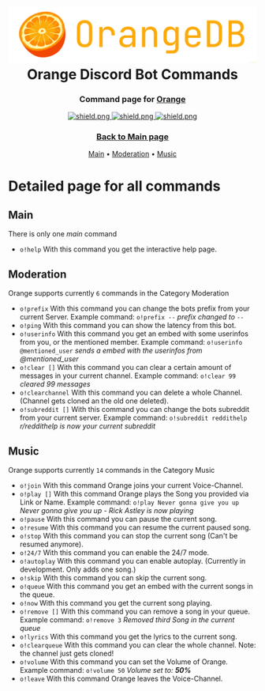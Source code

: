 <h1 align="center">
    <br>
    <a href="https://github.com/jonaskroedel/OrangeDB"><img src="./images/OrangeDB.png"></a>
    <br>
    Orange Discord Bot Commands
    <br>
</h1>

<h3 align=center>Command page for <a href=https://github.com/jonaskroedel/orangedb#readme>Orange</a></h3>

<div align=center>

  <a href="https://discord.gg/EejzQcpMHG">
    <img src="https://discordapp.com/api/guilds/771331659953602601/widget.png?style=shield" alt="shield.png">
  </a>

  <a href="https://github.com/discordjs">
    <img src="https://img.shields.io/badge/discord.js-v13.6.0-blue.svg?logo=npm" alt="shield.png">
  </a>

  <a href="https://github.com/sabattle/CalypsoBot/blob/develop/LICENSE">
    <img src="https://img.shields.io/badge/license-GNU%20GPL%20v3-green" alt="shield.png">
  </a>

</div>

<h3 align="center">
  <a href="https://github.com/jonaskroedel/OrangeDB#readme">Back to Main page</a>
</h3>

<p align="center">
  <a href="#main">Main</a>
  •
  <a href="#moderation">Moderation</a>
  •
  <a href="#music">Music</a>
</p>

# Detailed page for all commands

## Main

There is only one _main_ command

- ``o!help`` With this command you get the interactive help page.

## Moderation

Orange supports currently ``6`` commands in the Category Moderation

- ``o!prefix`` With this command you can change the bots prefix from your current Server. Example command: `o!prefix --` _prefix changed to `--`_
- ``o!ping`` With this command you can show the latency from this bot.
- ``o!userinfo`` With this command you get an embed with some userinfos from you, or the mentioned member. Example command: `o!userinfo @mentioned_user` _sends a embed with the userinfos from @mentioned_user_
- ``o!clear []`` With this command you can clear a certain amount of messages in your current channel. Example command: `o!clear 99` _cleared 99 messages_
- ``o!clearchannel`` With this command you can delete a whole Channel. (Channel gets cloned an the old one deleted).
- ``o!subreddit []`` With this command you can change the bots subreddit from your current server. Example command: `o!subreddit reddithelp` _r/reddithelp is now your current subreddit_


## Music

Orange supports currently ``14`` commands in the Category Music

- ``o!join`` With this command Orange joins your current Voice-Channel.
- ``o!play []`` With this command Orange plays the Song you provided via Link or Name. Example command:  `o!play Never gonna give you up` _Never gonna give you up - Rick Astley is now playing_
- ``o!pause`` With this command you can pause the current song.
- ``o!resume`` With this command you can resume the current paused song.
- ``o!stop`` With this command you can stop the current song (Can't be resumed anymore).
- ``o!24/7`` With this command you can enable the 24/7 mode.
- ``o!autoplay`` With this command you can enable autoplay. (Currently in development. Only adds one song.)
- ``o!skip`` With this command you can skip the current song.
- ``o!queue`` With this command you get an embed with the current songs in the queue.
- ``o!now`` With this command you get the current song playing.
- ``o!remove []`` With this command you can remove a song in your queue. Example command: `o!remove 3` _Removed third Song in the current queue_
- ``o!lyrics`` With this command you get the lyrics to the current song.
- ``o!clearqueue`` With this command you can clear the whole channel. Note: the channel just gets cloned!
- ``o!volume`` With this command you can set the Volume of Orange. Example command: `o!volume 50` _Volume set to: **50%**_
- ``o!leave`` With this command Orange leaves the Voice-Channel.